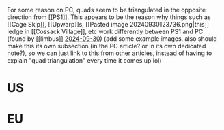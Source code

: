 For some reason on PC, quads seem to be triangulated in the opposite direction from [[PS1]]. This appears to be the reason why things such as [[Cage Skip]], [[Upwarp]]s, [[Pasted image 20240930123736.png|this]] ledge in [[Cossack Village]], etc work differently between PS1 and PC (found by [[limbus]] [2024-09-30](https://discord.com/channels/313375426112389123/408694062862958592/1290108572511764584)) (add some example images. also should make this its own subsection (in the PC article? or in its own dedicated note?), so we can just link to this from other articles, instead of having to explain "quad triangulation" every time it comes up lol)
# US
# EU
